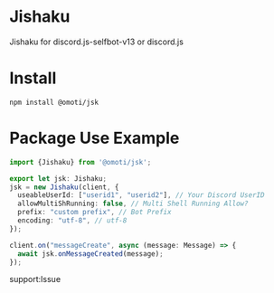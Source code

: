 # Jishaku
Jishaku for discord.js-selfbot-v13 or discord.js

# Install

```
npm install @omoti/jsk
```

# Package Use Example

```typescript
import {Jishaku} from '@omoti/jsk';

export let jsk: Jishaku;
jsk = new Jishaku(client, {
  useableUserId: ["userid1", "userid2"], // Your Discord UserID
  allowMultiShRunning: false, // Multi Shell Running Allow?
  prefix: "custom prefix", // Bot Prefix
  encoding: "utf-8", // utf-8 
});

client.on("messageCreate", async (message: Message) => {
  await jsk.onMessageCreated(message);
});
```

support:Issue

